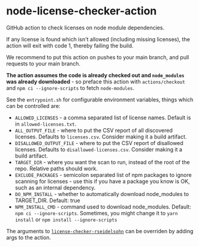 # node-license-checker-action
GitHub action to check licenses on node module dependencies.

If any license is found which isn't allowed (including missing licenses), the action will exit with code 1, thereby failing the build.

We recommend to put this action on pushes to your main branch, and pull requests to your main branch.

**The action assumes the code is already checked out and `node_modules` was already downloaded** - so preface this action with `actions/checkout` and `npm ci --ignore-scripts` to fetch `node-modules`.

See the `entrypoint.sh` for configurable environment variables, things which can be controlled are:
* `ALLOWED_LICENSES` - a comma separated list of license names. Default is in `allowed-licenses.txt`.
* `ALL_OUTPUT_FILE` - where to put the CSV report of all discovered licenses. Defaults to `licenses.csv`. Consider making it a build artifact.
* `DISALLOWED_OUTPUT_FILE` - where to put the CSV report of disallowed licenses. Defaults to `disallowed-licenses.csv`. Consider making it a build artifact.
* `TARGET_DIR` - where you want the scan to run, instead of the root of the repo. Relative paths should work.
* `EXCLUDE_PACKAGES` - semicolon separated list of npm packages to ignore scanning for licenses - use this if you have a package you know is OK, such as an internal dependency.
* `DO_NPM_INSTALL` - whether to automatically download node_modules to TARGET_DIR. Default: true
* `NPM_INSTALL_CMD` - command used to download node_modules. Default: `npm ci --ignore-scripts`. Sometimes, you might change it to `yarn install` or `npm install --ignore-scripts`

The arguments to [`license-checker-rseidelsohn`](https://github.com/RSeidelsohn/license-checker-rseidelsohn) can be overriden by adding args to the action.
